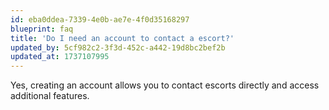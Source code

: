 ```yaml
---
id: eba0ddea-7339-4e0b-ae7e-4f0d35168297
blueprint: faq
title: 'Do I need an account to contact a escort?'
updated_by: 5cf982c2-3f3d-452c-a442-19d8bc2bef2b
updated_at: 1737107995
---
```

Yes, creating an account allows you to contact escorts directly and access additional features.